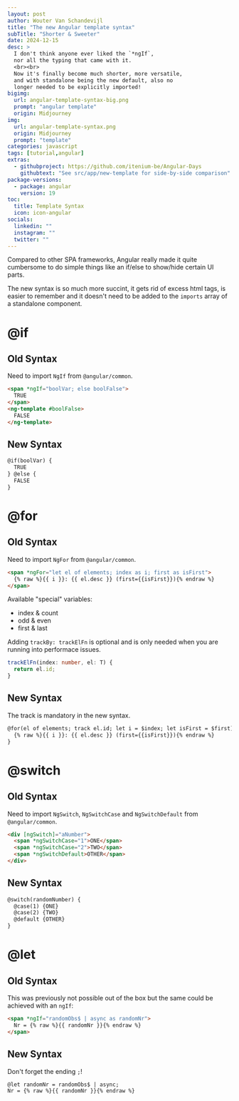 ```yaml
---
layout: post
author: Wouter Van Schandevijl
title: "The new Angular template syntax"
subTitle: "Shorter & Sweeter"
date: 2024-12-15
desc: >
  I don't think anyone ever liked the `*ngIf`,
  nor all the typing that came with it.
  <br><br>
  Now it's finally become much shorter, more versatile,
  and with standalone being the new default, also no
  longer needed to be explicitly imported!
bigimg:
  url: angular-template-syntax-big.png
  prompt: "angular template"
  origin: Midjourney
img:
  url: angular-template-syntax.png
  origin: Midjourney
  prompt: "template"
categories: javascript
tags: [tutorial,angular]
extras:
  - githubproject: https://github.com/itenium-be/Angular-Days
    githubtext: "See src/app/new-template for side-by-side comparison"
package-versions:
  - package: angular
    version: 19
toc:
  title: Template Syntax
  icon: icon-angular
socials:
  linkedin: ""
  instagram: ""
  twitter: ""
---
```


Compared to other SPA frameworks, Angular really made it quite
cumbersome to do simple things like an if/else to show/hide
certain UI parts.

The new syntax is so much more succint, it gets rid of excess
html tags, is easier to remember and it doesn't need to be
added to the `imports` array of a standalone component.

<!--more-->

# @if

## Old Syntax

Need to import `NgIf` from `@angular/common`.

```html
<span *ngIf="boolVar; else boolFalse">
  TRUE
</span>
<ng-template #boolFalse>
  FALSE
</ng-template>
```

## New Syntax

```html
@if(boolVar) {
  TRUE
} @else {
  FALSE
}
```

# @for

## Old Syntax

Need to import `NgFor` from `@angular/common`. 

```html
<span *ngFor="let el of elements; index as i; first as isFirst">
  {% raw %}{{ i }}: {{ el.desc }} (first={{isFirst}}){% endraw %}
</span>
```

Available "special" variables:
- index & count
- odd & even
- first & last

Adding `trackBy: trackElFn` is optional
and is only needed when you are running into performace issues.

```ts
trackElFn(index: number, el: T) {
  return el.id;
}
```


## New Syntax

The track is mandatory in the new syntax.

```html
@for(el of elements; track el.id; let i = $index; let isFirst = $first) {
  {% raw %}{{ i }}: {{ el.desc }} (first={{isFirst}}){% endraw %}
}
```

# @switch

## Old Syntax

Need to import `NgSwitch`, `NgSwitchCase` and `NgSwitchDefault` from `@angular/common`.

```html
<div [ngSwitch]="aNumber">
  <span *ngSwitchCase="1">ONE</span>
  <span *ngSwitchCase="2">TWO</span>
  <span *ngSwitchDefault>OTHER</span>
</div>
```

## New Syntax

```html
@switch(randomNumber) {
  @case(1) {ONE}
  @case(2) {TWO}
  @default {OTHER}
}
```

# @let

## Old Syntax

This was previously not possible out of the box but the
same could be achieved with an `ngIf`:

```html
<span *ngIf="randomObs$ | async as randomNr">
  Nr = {% raw %}{{ randomNr }}{% endraw %}
</span>
```


## New Syntax

Don't forget the ending `;`!

```html
@let randomNr = randomObs$ | async;
Nr = {% raw %}{{ randomNr }}{% endraw %}
```
